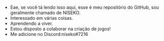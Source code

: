 - Eae, se você tá lendo isso aqui, esse é meu repositório do GitHub, sou geralmente chamado de NISEKO.
- Interessado em várias coisas.
- Aprendendo a viver.
- Estou disposto a colaborar na criação de jogos!
- Me adicione no Discord:niseko#7216
